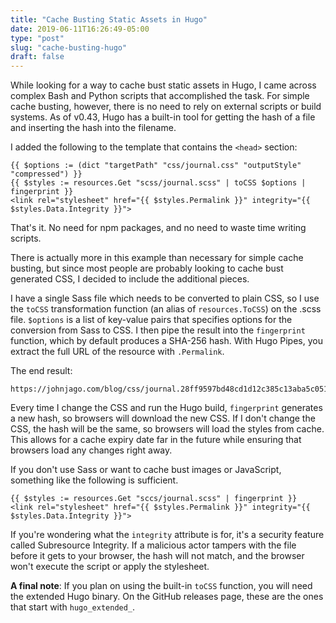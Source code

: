 ```yaml
---
title: "Cache Busting Static Assets in Hugo"
date: 2019-06-11T16:26:49-05:00
type: "post"
slug: "cache-busting-hugo"
draft: false
---
```


While looking for a way to cache bust static assets in Hugo, I came across
complex Bash and Python scripts that accomplished the task. For simple cache
busting, however, there is no need to rely on external scripts or build
systems. As of v0.43, Hugo has a built-in tool for getting the hash of a file
and inserting the hash into the filename.

I added the following to the template that contains the `<head>` section:

```
{{ $options := (dict "targetPath" "css/journal.css" "outputStyle" "compressed") }}
{{ $styles := resources.Get "scss/journal.scss" | toCSS $options | fingerprint }}
<link rel="stylesheet" href="{{ $styles.Permalink }}" integrity="{{ $styles.Data.Integrity }}">
```

That's it. No need for npm packages, and no need to waste time writing scripts.

There is actually more in this example than necessary for simple cache busting,
but since most people are probably looking to cache bust generated CSS, I
decided to include the additional pieces.

I have a single Sass file which needs to be converted to plain CSS, so I use
the `toCSS` transformation function (an alias of `resources.ToCSS`) on the .scss
file. `$options` is a list of key-value pairs that specifies options for the
conversion from Sass to CSS. I then pipe the result into the `fingerprint`
function, which by default produces a SHA-256 hash. With Hugo Pipes, you
extract the full URL of the resource with `.Permalink`.

The end result:

```
https://johnjago.com/blog/css/journal.28ff9597bd48cd1d12c385c13aba5c051f64fd0251790ce49bb49e8911e9f79d.css
```

Every time I change the CSS and run the Hugo build, `fingerprint` generates a
new hash, so browsers will download the new CSS. If I don't change the CSS,
the hash will be the same, so browsers will load the styles from cache.
This allows for a cache expiry date far in the future while ensuring that
browsers load any changes right away.

If you don't use Sass or want to cache bust images or JavaScript, something like
the following is sufficient.

```
{{ $styles := resources.Get "sccs/journal.scss" | fingerprint }}
<link rel="stylesheet" href="{{ $styles.Permalink }}" integrity="{{ $styles.Data.Integrity }}">
```

If you're wondering what the `integrity` attribute is for, it's a security
feature called Subresource Integrity. If a malicious actor tampers with the
file before it gets to your browser, the hash will not match, and the browser
won't execute the script or apply the stylesheet.

**A final note**: If you plan on using the built-in `toCSS` function, you will need
the extended Hugo binary. On the GitHub releases page, these are the ones that
start with `hugo_extended_`.
